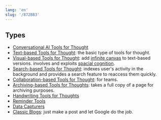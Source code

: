```yaml
---
lang: 'en'
slug: '/872B83'
---
```


## Types

- [Conversational AI Tools for Thought](./../.././docs/pages/Conversational%20AI%20Tools%20for%20Thought.md)
- [Text-based Tools for Thought](./../.././docs/pages/Text-based%20Tools%20for%20Thought.md): the basic type of tools for thought.
- [Visual-based Tools for Thought](./../.././docs/pages/Visual-based%20Tools%20for%20Thought.md): add [infinite canvas](./../.././docs/pages/Infinite%20Canvas.md) to text-based versions. involves and exploits [spacial cognition](./../.././docs/pages/Spacial%20Cognition.md).
- [Search-based Tools for Thought](./../.././docs/pages/Search-based%20Tools%20for%20Thought.md): indexes user's activity in the background and provides a search feature to reaccess them quickly.
- [Collaboration-based Tools for Thought](./../.././docs/pages/Collaboration-based%20Tools%20for%20Thought.md): for teams.
- [Archiving-based Tools for Thoughts](./../.././docs/pages/Archiving-based%20Tools%20for%20Thoughts.md): takes a full copy of a page for archiving purposes.
- [Handwriting Tools for Thoughts](./../.././docs/pages/Handwriting%20Tools%20for%20Thoughts.md)
- [Reminder Tools](./../.././docs/pages/Reminder%20Tools.md)
- [Data Capturers](./../.././docs/pages/Data%20Capturers.md)
- [Classic Blogs](./../.././docs/pages/Classic%20Blogs.md): just make a post and let Google do the job.

<head>
  <html lang="en-US"/>
</head>
